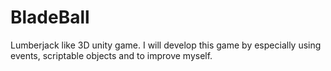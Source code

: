 # BladeBall
Lumberjack like 3D unity game.
I will develop this game by especially using events, scriptable objects and to improve myself.
